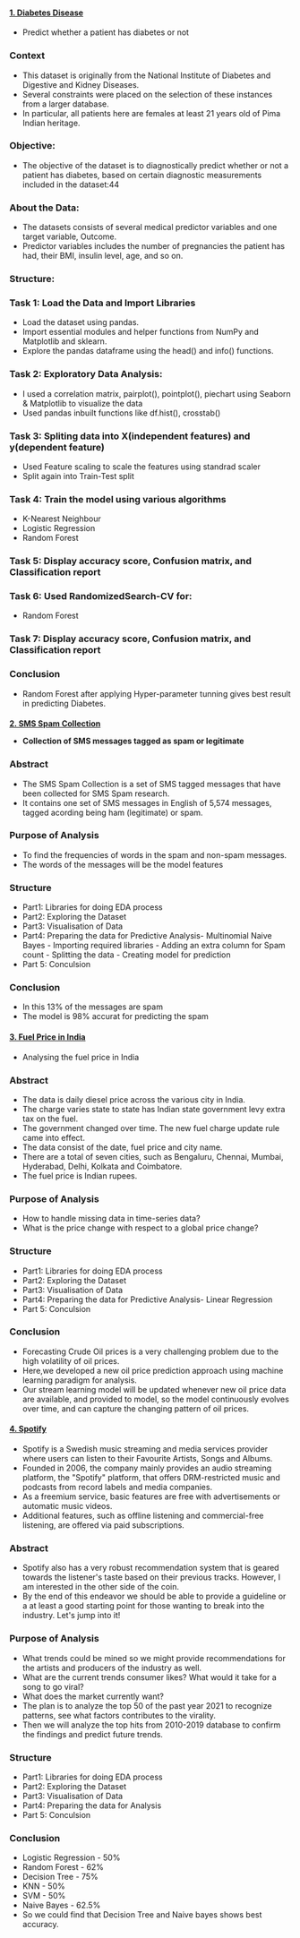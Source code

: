 <a href="https://github.com/boddeti21/Edubrige-Data-Analytics/blob/main/Projects/Analysis%20and%20prediction%20using%20ML%20(python)/Diabetes%20Disease.ipynb"><h4>1. Diabetes Disease</h4></a>
- Predict whether a patient has diabetes or not

### Context
- This dataset is originally from the National Institute of Diabetes and Digestive and Kidney Diseases.
- Several constraints were placed on the selection of these instances from a larger database.
- In particular, all patients here are females at least 21 years old of Pima Indian heritage.

### Objective:
- The objective of the dataset is to diagnostically predict whether or not a patient has diabetes, based on certain diagnostic measurements included in the dataset:44

### About the Data:
- The datasets consists of several medical predictor variables and one target variable, Outcome.
- Predictor variables includes the number of pregnancies the patient has had, their BMI, insulin level, age, and so on.

### Structure:

### Task 1: Load the Data and Import Libraries
- Load the dataset using pandas.
- Import essential modules and helper functions from NumPy and Matplotlib and sklearn.
- Explore the pandas dataframe using the head() and info() functions.
### Task 2: Exploratory Data Analysis:
- I used a correlation matrix, pairplot(), pointplot(), piechart using Seaborn & Matplotlib to visualize the data
- Used pandas inbuilt functions like df.hist(), crosstab()
### Task 3: Spliting data into X(independent features) and y(dependent feature)
- Used Feature scaling to scale the features using standrad scaler
- Split again into Train-Test split
### Task 4: Train the model using various algorithms
- K-Nearest Neighbour
- Logistic Regression
- Random Forest
### Task 5: Display accuracy score, Confusion matrix, and Classification report
### Task 6: Used RandomizedSearch-CV for:
- Random Forest
### Task 7: Display accuracy score, Confusion matrix, and Classification report

### Conclusion
- Random Forest after applying Hyper-parameter tunning gives best result in predicting Diabetes.

<a href="https://github.com/boddeti21/Edubrige-Data-Analytics/blob/main/Projects/Analysis%20and%20prediction%20using%20ML%20(python)/SMS%20Spam%20Collection.ipynb"><h4>2. SMS Spam Collection</a> 
- Collection of SMS messages tagged as spam or legitimate

### Abstract
- The SMS Spam Collection is a set of SMS tagged messages that have been collected for SMS Spam research.
- It contains one set of SMS messages in English of 5,574 messages, tagged acording being ham (legitimate) or spam.

### Purpose of Analysis
- To find the frequencies of words in the spam and non-spam messages.
- The words of the messages will be the model features

### Structure
- Part1: Libraries for doing EDA process
- Part2: Exploring the Dataset
- Part3: Visualisation of Data
- Part4: Preparing the data for Predictive Analysis- Multinomial Naive Bayes
         - Importing required libraries
         - Adding an extra column for Spam count
         - Splitting the data
         - Creating model for prediction
- Part 5: Conculsion

### Conclusion
- In this 13% of the messages are spam
- The model is 98% accurat for predicting the spam

<a href="https://github.com/boddeti21/Edubrige-Data-Analytics/blob/main/Projects/Analysis%20and%20prediction%20using%20ML%20(python)/Diesel%20Price%20Prediction%20Using%20Supervised%20Learning.ipynb"><h4>3. Fuel Price in India</h4></a> 
- Analysing the fuel price in India

### Abstract
- The data is daily diesel price across the various city in India.
- The charge varies state to state has Indian state government levy extra tax on the fuel.
- The government changed over time. The new fuel charge update rule came into effect.
- The data consist of the date, fuel price and city name.
- There are a total of seven cities, such as Bengaluru, Chennai, Mumbai, Hyderabad, Delhi, Kolkata and Coimbatore.
- The fuel price is Indian rupees.

### Purpose of Analysis
- How to handle missing data in time-series data?
- What is the price change with respect to a global price change?

### Structure
- Part1: Libraries for doing EDA process
- Part2: Exploring the Dataset
- Part3: Visualisation of Data
- Part4: Preparing the data for Predictive Analysis- Linear Regression
- Part 5: Conculsion

### Conclusion
- Forecasting Crude Oil prices is a very challenging problem due to the high volatility of oil prices.
- Here,we developed a new oil price prediction approach using machine learning paradigm for analysis.
- Our stream learning model will be updated whenever new oil price data are available, and provided to model, so the model continuously evolves over time, and can capture the changing pattern of oil prices.

<a href="https://github.com/boddeti21/Edubrige-Data-Analytics/blob/main/Projects/Analysis%20and%20prediction%20using%20ML%20(python)/Spotify.ipynb"><h4>4. Spotify</h4></a>
- Spotify is a Swedish music streaming and media services provider where users can listen to their Favourite Artists, Songs and Albums.
- Founded in 2006, the company mainly provides an audio streaming platform, the "Spotify" platform, that offers DRM-restricted music and podcasts from record labels and media companies.
- As a freemium service, basic features are free with advertisements or automatic music videos.
- Additional features, such as offline listening and commercial-free listening, are offered via paid subscriptions.

### Abstract
- Spotify also has a very robust recommendation system that is geared towards the listener's taste based on their previous tracks. However, I am interested in the other side of the coin.
- By the end of this endeavor we should be able to provide a guideline or a at least a good starting point for those wanting to break into the industry. Let's jump into it!

### Purpose of Analysis
- What trends could be mined so we might provide recommendations for the artists and producers of the industry as well.
- What are the current trends consumer likes? What would it take for a song to go viral?
- What does the market currently want?
- The plan is to analyze the top 50 of the past year 2021 to recognize patterns, see what factors contributes to the virality.
- Then we will analyze the top hits from 2010-2019 database to confirm the findings and predict future trends.

### Structure
- Part1: Libraries for doing EDA process
- Part2: Exploring the Dataset
- Part3: Visualisation of Data
- Part4: Preparing the data for Analysis
- Part 5: Conculsion

### Conclusion
- Logistic Regression - 50%
- Random Forest - 62%
- Decision Tree - 75%
- KNN - 50%
- SVM - 50%
- Naive Bayes - 62.5%
- So we could find that Decision Tree and Naive bayes shows best accuracy.
